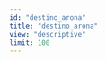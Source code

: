 ```yaml
---
id: "destino_arona"
title: "destino_arona"
view: "descriptive"
limit: 100
---
```

<app-chessboard-nav></app-chessboard-nav>
